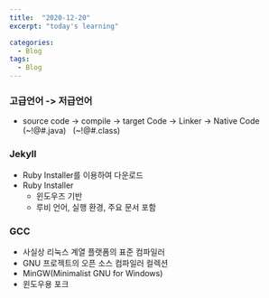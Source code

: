 ```yaml
---
title:  "2020-12-20"
excerpt: "today's learning"

categories:
  - Blog
tags:
  - Blog
---
```


### 고급언어 -> 저급언어
* source code   -> compile  -> target Code  -> Linker -> Native Code  
   (~!@#.java)&nbsp;&nbsp;&nbsp;(~!@#.class)


  
### Jekyll
* Ruby Installer를 이용하여 다운로드  
* Ruby Installer 
  * 윈도우즈 기반  
  * 루비 언어, 실행 환경, 주요 문서 포함
  
  

### GCC
* 사실상 리눅스 계열 플랫폼의 표준 컴파일러
* GNU 프로젝트의 오픈 소스 컴파일러 컬렉션
* MinGW(Minimalist GNU for Windows)  
* 윈도우용 포크
